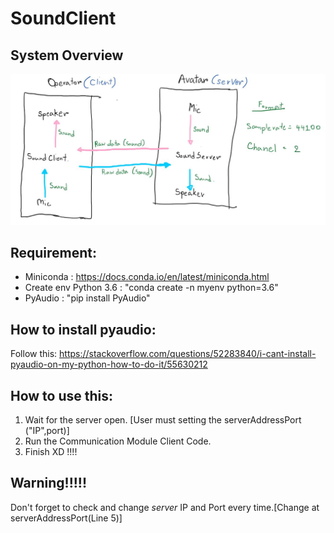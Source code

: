 # SoundClient
## System Overview
![Diagram](src/SoundSocketDiagram.JPG)

## Requirement:
- Miniconda : https://docs.conda.io/en/latest/miniconda.html 
- Create env Python 3.6 : "conda create -n myenv python=3.6"
- PyAudio : "pip install PyAudio"

## How to install pyaudio:
Follow this: https://stackoverflow.com/questions/52283840/i-cant-install-pyaudio-on-my-python-how-to-do-it/55630212

## How to use this: 
1. Wait for the server open. [User must setting the serverAddressPort ("IP",port)]
1. Run the Communication Module Client Code.
1. Finish XD !!!!

## Warning!!!!!
Don't forget to check and change *server* IP and Port every time.[Change at serverAddressPort(Line 5)]

